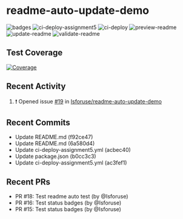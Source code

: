 # readme-auto-update-demo
<!--START_SECTION:badges-->
![badges](https://github.com/Isforuse/readme-auto-update-demo/actions/workflows/badges.yml/badge.svg)
![ci-deploy-assignment5](https://github.com/Isforuse/readme-auto-update-demo/actions/workflows/ci-deploy-assignment5.yml/badge.svg)
![ci-deploy](https://github.com/Isforuse/readme-auto-update-demo/actions/workflows/ci-deploy.yml/badge.svg)
![preview-readme](https://github.com/Isforuse/readme-auto-update-demo/actions/workflows/preview-readme.yml/badge.svg)
![update-readme](https://github.com/Isforuse/readme-auto-update-demo/actions/workflows/update-readme.yml/badge.svg)
![validate-readme](https://github.com/Isforuse/readme-auto-update-demo/actions/workflows/validate-readme.yml/badge.svg)
<!--END_SECTION:badges-->

## Test Coverage
[![Coverage](https://codecov.io/gh/lsforuse/readme-auto-update-demo/branch/main/graph/badge.svg?token=e1306445-9524-406e-8f25-0dfcef6b8b72)](https://codecov.io/gh/lsforuse/readme-auto-update-demo/branch/main/graph/badge.svg?token=e1306445-9524-406e-8f25-0dfcef6b8b72&t=123)




## Recent Activity
<!--START_SECTION:activity-->
1. ❗ Opened issue [#19](https://github.com/Isforuse/readme-auto-update-demo/issues/19) in [Isforuse/readme-auto-update-demo](https://github.com/Isforuse/readme-auto-update-demo)
<!--END_SECTION:activity-->

## Recent Commits
<!--START_SECTION:commits-->
- Update README.md (f92ce47)
- Update README.md (6a580d4)
- Update ci-deploy-assignment5.yml (acbec40)
- Update package.json (b0cc3c3)
- Update ci-deploy-assignment5.yml (ac3fef1)
<!--END_SECTION:commits-->

## Recent PRs
<!--START_SECTION:prs-->
- PR #18: Test readme auto test (by @Isforuse)
- PR #16: Test status badges (by @Isforuse)
- PR #15: Test status badges (by @Isforuse)
<!--END_SECTION:prs-->
